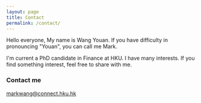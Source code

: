 ```yaml
---
layout: page
title: Contact
permalink: /contact/
---
```


Hello everyone, My name is Wang Youan. If you have difficulty in pronouncing "Youan", you can call me Mark. 

I'm current a PhD candidate in Finance at HKU. I have many interests. If you find something interest, feel free to share with me.

### Contact me

[markwang@connect.hku.hk](mailto:markwang@connect.hku.hk)
